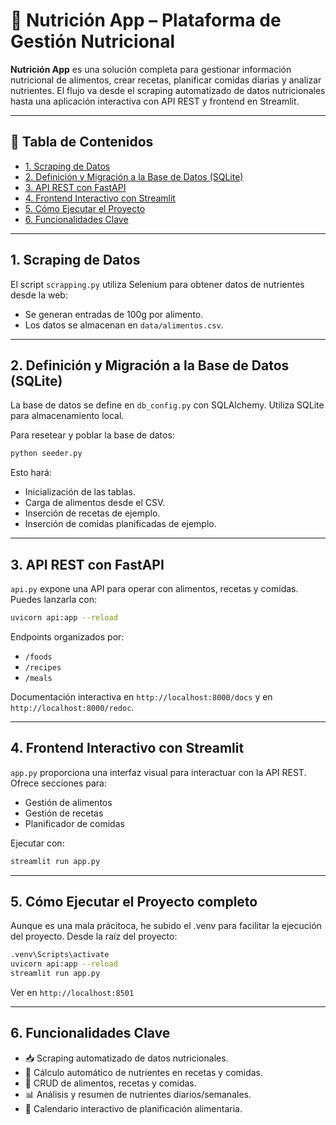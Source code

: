 # 🥗 Nutrición App – Plataforma de Gestión Nutricional

**Nutrición App** es una solución completa para gestionar información nutricional de alimentos, crear recetas, planificar comidas diarias y analizar nutrientes. El flujo va desde el scraping automatizado de datos nutricionales hasta una aplicación interactiva con API REST y frontend en Streamlit.

---

## 🚀 Tabla de Contenidos

- [1. Scraping de Datos](#1-scraping-de-datos)
- [2. Definición y Migración a la Base de Datos (SQLite)](#2-definición-y-migración-a-la-base-de-datos-sqlite)
- [3. API REST con FastAPI](#3-api-rest-con-fastapi)
- [4. Frontend Interactivo con Streamlit](#4-frontend-interactivo-con-streamlit)
- [5. Cómo Ejecutar el Proyecto](#5-cómo-ejecutar-el-proyecto)
- [6. Funcionalidades Clave](#6-funcionalidades-clave)


---

## 1. Scraping de Datos

El script `scrapping.py` utiliza Selenium para obtener datos de nutrientes desde la web:

- Se generan entradas de 100g por alimento.
- Los datos se almacenan en `data/alimentos.csv`.

---

## 2. Definición y Migración a la Base de Datos (SQLite)

La base de datos se define en `db_config.py` con SQLAlchemy. Utiliza SQLite para almacenamiento local.

Para resetear y poblar la base de datos:

```bash
python seeder.py
```

Esto hará:
- Inicialización de las tablas.
- Carga de alimentos desde el CSV.
- Inserción de recetas de ejemplo.
- Inserción de comidas planificadas de ejemplo.

---

## 3. API REST con FastAPI

`api.py` expone una API para operar con alimentos, recetas y comidas. Puedes lanzarla con:

```bash
uvicorn api:app --reload
```

Endpoints organizados por:

- `/foods`
- `/recipes`
- `/meals`

Documentación interactiva en `http://localhost:8000/docs` y en `http://localhost:8000/redoc`.

---

## 4. Frontend Interactivo con Streamlit

`app.py` proporciona una interfaz visual para interactuar con la API REST. Ofrece secciones para:

- Gestión de alimentos
- Gestión de recetas
- Planificador de comidas

Ejecutar con:

```bash
streamlit run app.py
```

---

## 5. Cómo Ejecutar el Proyecto completo

Aunque es una mala prácitoca, he subido el .venv para facilitar la ejecución del proyecto.
Desde la raíz del proyecto:

```bash
.venv\Scripts\activate
uvicorn api:app --reload
streamlit run app.py
```

Ver en `http://localhost:8501`

---

## 6. Funcionalidades Clave

- 📥 Scraping automatizado de datos nutricionales.
- 🧠 Cálculo automático de nutrientes en recetas y comidas.
- 🧾 CRUD de alimentos, recetas y comidas.
- 📊 Análisis y resumen de nutrientes diarios/semanales.
- 📅 Calendario interactivo de planificación alimentaria.

